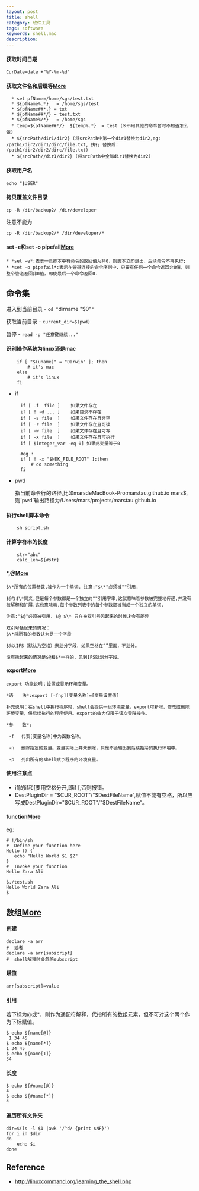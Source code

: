 ```yaml
---
layout: post
title: shell
category: 软件工具
tags: software
keywords: shell,mac
description: 
---
```


#### 获取时间日期

```
CurDate=date +"%Y-%m-%d"
```

#### 获取文件名和后缀等[More](http://bbs.chinaunix.net/thread-1825455-1-1.html)

```
  * set pfName=/home/sgs/test.txt
  * ${pfName%.*}   = /home/sgs/test
  * ${pfName##*.} = txt
  * ${pfName##*/} = test.txt
  * ${pfName%/*}   = /home/sgs
  * temp=${pfName##*/}  ${temp%.*}  = test (※不用其他的命令暂时不知道怎么做)
  * ${srcPath/dir1/dir2} (将srcPath中第一个dir1替换为dir2,eg: /path1/dir2/dir1/dirc/file.txt, 执行 替换后: /path1/dir2/dir2/dirc/file.txt)
  * ${srcPath//dir1/dir2} (将srcPath中全部dir1替换为dir2)
```
  
#### 获取用户名

```
echo "$USER"
```

#### 拷贝覆盖文件目录
```
cp -R /dir/backup2/ /dir/developer
```

注意不能为

```
cp -R /dir/backup2/* /dir/developer/*
```

#### set -e和set -o pipefail[More](http://blog.csdn.net/t0nsha/article/details/8606886)
    * *set -e*:表示一旦脚本中有命令的返回值为非0，则脚本立即退出，后续命令不再执行;
    * *set -o pipefail*:表示在管道连接的命令序列中，只要有任何一个命令返回非0值，则整个管道返回非0值，即使最后一个命令返回0.

## 命令集

进入到当前目录 - `cd "`dirname "$0"`"`

获取当前目录 - `current_dir=$(pwd)`

暂停 - `read -p "任意键继续..."`

#### 识别操作系统为linux还是mac

        if [ "$(uname)" = "Darwin" ]; then
        	# it's mac
        else
        	# it's linux
        fi

* if

        if [ -f  file ]    如果文件存在
        if [ ! -d ... ]    如果目录不存在
        if [ -s file  ]    如果文件存在且非空 
        if [ -r file  ]    如果文件存在且可读
        if [ -w file  ]    如果文件存在且可写
        if [ -x file  ]    如果文件存在且可执行
        if [ $integer_var -eq 0] 如果此变量等于0
        
        #eg :
        if [ ! -x "$NDK_FILE_ROOT" ];then
        	# do something
        fi
* pwd
  
  指当前命令行的路径,比如marsdeMacBook-Pro:marstau.github.io mars$,则\`pwd\`输出路径为/Users/mars/projects/marstau.github.io

#### 执行shell脚本命令
        
        sh script.sh

#### 计算字符串的长度

        str="abc"
        calc_len=${#str}
#### $*,$@[More](http://hi.baidu.com/chorchee/item/19b8c44470e7a42311ee1e30)

    $\*所有的位置参数,被作为一个单词. 注意:"$\*"必须被""引用.
    
    $@与$\*同义,但是每个参数都是一个独立的""引用字串,这就意味着参数被完整地传递,并没有被解释和扩展.这也意味着,每个参数列表中的每个参数都被当成一个独立的单词.
  
    注意:"$@"必须被引用. $@ $\* 只在被双引号包起来的时候才会有差异
  
    双引号括起来的情况：
    $\*将所有的参数认为是一个字段
  
    $@以IFS（默认为空格）来划分字段，如果空格在“”里面，不划分。
  
    没有括起来的情况是$@和$*一样的，见到IFS就划分字段。
#### export[More](http://www.cnblogs.com/zhangze/articles/1832542.html)

    export 功能说明：设置或显示环境变量。

    *语　　法*:export [-fnp][变量名称]=[变量设置值]
    
    补充说明：在shell中执行程序时，shell会提供一组环境变量。export可新增，修改或删除环境变量，供后续执行的程序使用。export的效力仅限于该次登陆操作。
    
    *参　　数*:
    
     -f 　代表[变量名称]中为函数名称。
    	
     -n 　删除指定的变量。变量实际上并未删除，只是不会输出到后续指令的执行环境中。
    	
     -p 　列出所有的shell赋予程序的环境变量。

#### 使用注意点
* if[的if和[要用空格分开,即if [,否则报错。
* DestPluginDir = "\$CUR_ROOT"/"\$DestFileName”,赋值不能有空格，所以应写成DestPluginDir="\$CUR_ROOT"/"\$DestFileName”。

#### function[More](http://www.tutorialspoint.com/unix/unix-shell-functions.htm)

eg:

```
# !/bin/sh
#  Define your function here
Hello () {
   echo "Hello World $1 $2"
}
#  Invoke your function
Hello Zara Ali
```

```
$./test.sh
Hello World Zara Ali
$
```

## 数组[More](http://blog.sina.com.cn/s/blog_4da051a60102uzb4.html)

#### 创建

```
declare -a arr 
#  或者 
declare -a arr[subscript] 
#  shell解释时会忽略subscript
```

#### 赋值

```
arr[subscript]=value
```

#### 引用

若下标为@或*，则作为通配符解释，代指所有的数组元素，但不可对这个两个作为下标赋值。

```
$ echo ${name[@]}
 1 34 45 
$ echo ${name[*]} 
1 34 45 
$ echo ${name[1]} 
34
```

#### 长度

```
$ echo ${#name[@]} 
4 
$ echo ${#name[*]} 
4
```


#### 遍历所有文件夹

```
dir=$(ls -l $1 |awk '/^d/ {print $NF}')
for i in $dir
do
    echo $i
done
```

## Reference
* <http://linuxcommand.org/learning_the_shell.php>